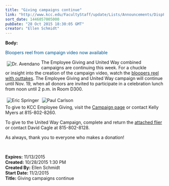 ```yaml
---
title: "Giving campaigns continue"
link: "http://www.kcc.edu/FacultyStaff/update/Lists/Announcements/DispForm.aspx?ID=2064"
sort_date: 1446057005000
pubDate: "28 Oct 2015 18:30:05 GMT"
creator: "Ellen Schmidt"
---
```


<div><b>Body:</b> <div class="ExternalClass18D5BDEB26844FA194358970AC44AB89"><p style="color:#00558d">​<span>Bloopers reel from campaign video now available</span></p>
<p><img alt="Dr. Avendano" src="/FacultyStaff/update/PublishingImages/Empgivingavend.jpg" style="vertical-align:auto;float:left;margin:5px" />The Employee Giving and United Way combined campaigns are continuing this week. For a chuckle or insight into the creation of the campaign video, watch the <a href="https://youtu.be/5HZE26niXYQ">bloopers reel with outtakes</a>. The Employee Giving and United Way campaign will continue until Nov. 19, when all donors are invited to participate in a celebration lunch from noon until 2 p.m. in Room D300. </p>
<p><img alt="Eric Springer" src="/FacultyStaff/update/PublishingImages/EmpgivingEric1.jpg" style="margin:5px" /><img alt="Paul Carlson" src="/FacultyStaff/update/PublishingImages/empgivingpaul.jpg" style="margin:5px" /><br />To give to KCC Employee Giving, visit the <a href="/Foundation/giving/eg/Pages/contribute.aspx">Campaign page</a> or contact Kelly Myers at 815-802-8260. </p>
<p>To give to the United Way Campaign, complete and return the <a href="/FacultyStaff/departments/hr/Documents/2015-2016%20United%20Way%20Pledge%20Form.pdf">attached flier </a>or contact David Cagle at 815-802-8128.</p>
<p>As always, thank you to everyone who makes a donation!</p>
<p> </p></div></div>
<div><b>Expires:</b> 11/13/2015</div>
<div><b>Created:</b> 10/28/2015 1:30 PM</div>
<div><b>Created By:</b> Ellen Schmidt</div>
<div><b>Start Date:</b> 11/2/2015</div>
<div><b>Title:</b> Giving campaigns continue</div>
